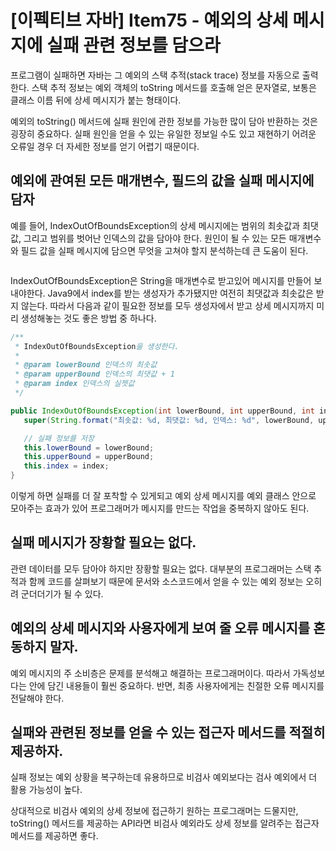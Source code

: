 # [이펙티브 자바] Item75 - 예외의 상세 메시지에 실패 관련 정보를 담으라

프로그램이 실패하면 자바는 그 예외의 스택 추적(stack trace) 정보를 자동으로 출력한다. 스택 추적 정보는 예외 객체의 toString 메서드를 호출해 얻은 문자열로, 보통은 클래스 이름 뒤에 상세 메시지가 붙는 형태이다.

예외의 toString() 메서드에 실패 원인에 관한 정보를 가능한 많이 담아 반환하는 것은 굉장히 중요하다. 실패 원인을 얻을 수 있는 유일한 정보일 수도 있고 재현하기 어려운 오류일 경우 더 자세한 정보를 얻기 어렵기 때문이다.

## 예외에 관여된 모든 매개변수, 필드의 값을 실패 메시지에 담자

예를 들어, IndexOutOfBoundsException의 상세 메시지에는 범위의 최솟값과 최댓값, 그리고 범위를 벗어난 인덱스의 값을 담아야 한다. 원인이 될 수 있는 모든 매개변수와 필드 값을 실패 메시지에 담으면 무엇을 고쳐야 할지 분석하는데 큰 도움이 된다.

![]()

IndexOutOfBoundsException은 String을 매개변수로 받고있어 메시지를 만들어 보내야한다. Java9에서 index를 받는 생성자가 추가됐지만 여전히 최댓값과 최솟값은 받지 않는다. 따라서 다음과 같이 필요한 정보를 모두 생성자에서 받고 상세 메시지까지 미리 생성해놓는 것도 좋은 방법 중 하나다.

```java
/**
 * IndexOutOfBoundsException을 생성한다.
 *
 * @param lowerBound 인덱스의 최솟값
 * @param upperBound 인덱스의 최댓값 + 1
 * @param index 인덱스의 실젯값
 */

public IndexOutOfBoundsException(int lowerBound, int upperBound, int index) {
   super(String.format("최솟값: %d, 최댓값: %d, 인덱스: %d", lowerBound, upperBound, index));

   // 실패 정보를 저장
   this.lowerBound = lowerBound;
   this.upperBound = upperBound;
   this.index = index;
}
```

이렇게 하면 실패를 더 잘 포착할 수 있게되고 예외 상세 메시지를 예외 클래스 안으로 모아주는 효과가 있어 프로그래머가 메시지를 만드는 작업을 중복하지 않아도 된다.

## 실패 메시지가 장황할 필요는 없다.

관련 데이터를 모두 담아야 하지만 장황할 필요는 없다. 대부분의 프로그래머는 스택 추적과 함께 코드를 살펴보기 때문에 문서와 소스코드에서 얻을 수 있는 예외 정보는 오히려 군더더기가 될 수 있다.

## 예외의 상세 메시지와 사용자에게 보여 줄 오류 메시지를 혼동하지 말자.

예외 메시지의 주 소비층은 문제를 분석해고 해결하는 프로그래머이다. 따라서 가독성보다는 안에 담긴 내용들이 훨씬 중요하다. 반면, 최종 사용자에게는 친절한 오류 메시지를 전달해야 한다.

## 실패와 관련된 정보를 얻을 수 있는 접근자 메서드를 적절히 제공하자.

실패 정보는 예외 상황을 복구하는데 유용하므로 비검사 예외보다는 검사 예외에서 더 활용 가능성이 높다. 

상대적으로 비검사 예외의 상세 정보에 접근하기 원하는 프로그래머는 드물지만, toString() 메서드를 제공하는 API라면 비검사 예외라도 상세 정보를 알려주는 접근자 메서드를 제공하면 좋다.